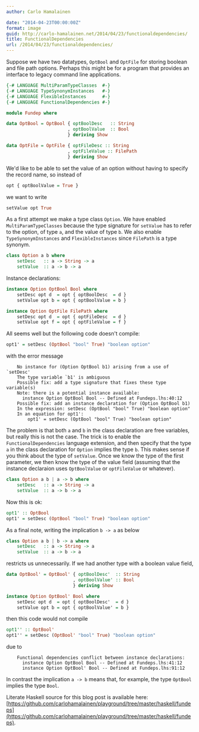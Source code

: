 ```yaml
---
author: Carlo Hamalainen

date: "2014-04-23T00:00:00Z"
format: image
guid: http://carlo-hamalainen.net/2014/04/23/functionaldependencies/
title: FunctionalDependencies
url: /2014/04/23/functionaldependencies/
---
```


Suppose we have two datatypes, ``OptBool`` and ``OptFile`` for storing boolean and file path options. Perhaps this might be for a program that provides an interface to legacy command line applications.

```haskell
{-# LANGUAGE MultiParamTypeClasses  #-}
{-# LANGUAGE TypeSynonymInstances   #-}
{-# LANGUAGE FlexibleInstances      #-}
{-# LANGUAGE FunctionalDependencies #-}

module Fundep where

data OptBool = OptBool { optBoolDesc   :: String
                       , optBoolValue  :: Bool
                       } deriving Show

data OptFile = OptFile { optFileDesc :: String
                       , optFileValue :: FilePath
                       } deriving Show
```

We'd like to be able to set the value of an option without having to specify the record name, so instead of

```haskell
opt { optBoolValue = True }
```

we want to write

```haskell
setValue opt True
```

As a first attempt we make a type class ``Option``. We have enabled ``MultiParamTypeClasses`` because the type signature for ``setValue`` has to refer to the option, of type ``a``, and the value of type ``b``. We also enable ``TypeSynonymInstances`` and ``FlexibleInstances`` since ``FilePath`` is a type synonym.

```haskell
class Option a b where
    setDesc   :: a -> String -> a
    setValue  :: a -> b -> a
```

Instance declarations:

```haskell
instance Option OptBool Bool where
    setDesc opt d  = opt { optBoolDesc  = d }
    setValue opt b = opt { optBoolValue = b }

instance Option OptFile FilePath where
    setDesc opt d  = opt { optFileDesc  = d }
    setValue opt f = opt { optFileValue = f }
```

All seems well but the following code doesn't compile:

```haskell
opt1' = setDesc (OptBool "bool" True) "boolean option"
```

with the error message

```
    No instance for (Option OptBool b1) arising from a use of `setDesc'
    The type variable `b1' is ambiguous
    Possible fix: add a type signature that fixes these type variable(s)
    Note: there is a potential instance available:
      instance Option OptBool Bool -- Defined at Fundeps.lhs:40:12
    Possible fix: add an instance declaration for (Option OptBool b1)
    In the expression: setDesc (OptBool "bool" True) "boolean option"
    In an equation for opt1':
        opt1' = setDesc (OptBool "bool" True) "boolean option"
```

The problem is that both ``a`` and ``b`` in the class declaration are free variables, but really this is not the case.  The trick is to enable the ``FunctionalDependencies`` language extension, and then specify that the type ``a`` in the class declaration for ``Option`` implies the type ``b``. This makes sense if you think about the type of ``setValue``. Once we know the type of the first parameter, we then know the type of the value field (assuming that the instance declaraion uses ``OptBoolValue`` or ``optFileValue`` or whatever).

```haskell
class Option a b | a -> b where
    setDesc   :: a -> String -> a
    setValue  :: a -> b -> a
```

Now this is ok:

```haskell
opt1' :: OptBool
opt1' = setDesc (OptBool "bool" True) "boolean option"
```

As a final note, writing the implication ``b -> a`` as below

```haskell
class Option a b | b -> a where
    setDesc   :: a -> String -> a
    setValue  :: a -> b -> a
```

restricts us unnecessarily. If we had another type with a boolean value field,

```haskell
data OptBool' = OptBool' { optBoolDesc'  :: String
                         , optBoolValue' :: Bool
                         } deriving Show

instance Option OptBool' Bool where
    setDesc opt d  = opt { optBoolDesc'  = d }
    setValue opt b = opt { optBoolValue' = b }
```

then this code would not compile

```haskell
opt1'' :: OptBool'
opt1'' = setDesc (OptBool' "bool" True) "boolean option"
```

due to

```
    Functional dependencies conflict between instance declarations:
      instance Option OptBool Bool -- Defined at Fundeps.lhs:41:12
      instance Option OptBool' Bool -- Defined at Fundeps.lhs:91:12
```

In contrast the implication ``a -> b`` means that, for example, the type ``OptBool`` implies the type ``Bool``.

Literate Haskell source for this blog post is available here: [https://github.com/carlohamalainen/playground/tree/master/haskell/fundeps](https://github.com/carlohamalainen/playground/tree/master/haskell/fundeps).


